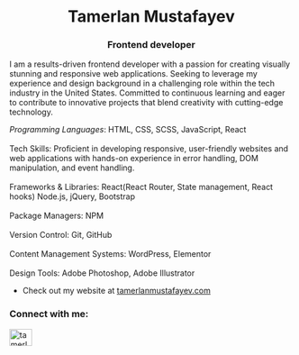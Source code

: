 <h1 align="center">Tamerlan Mustafayev</h1>
<h3 align="center">Frontend developer</h3>


<p> I am a results-driven  frontend developer with a passion for creating visually stunning and responsive web applications. Seeking to leverage my experience and design background in a challenging role within the tech industry in the United States. Committed to continuous learning and eager to contribute to innovative projects that blend creativity with cutting-edge technology.</p>

<em>Programming Languages</em>: HTML, CSS, SCSS, JavaScript, React <br>
 <br>
Tech Skills: Proficient in developing responsive, user-friendly websites and web applications with hands-on experience in error handling, DOM manipulation, and event handling. <br>
 <br>
Frameworks & Libraries: React(React Router, State management, React hooks) Node.js, jQuery, Bootstrap <br>
 <br>
Package Managers: NPM <br>
 <br>
Version Control: Git, GitHub <br>
 <br>
Content Management Systems: WordPress, Elementor <br>
 <br>
Design Tools: Adobe Photoshop, Adobe Illustrator <br>

- Check out my website at [tamerlanmustafayev.com](https://tamerlanmustafayev.com/)


<h3 align="left">Connect with me:</h3>
<p align="left">
<a href="https://linkedin.com/in/tamerlanmustafayev" target="blank"><img align="center" src="https://cdn.worldvectorlogo.com/logos/linkedin-icon.svg" alt="tamerlanmustafayev" height="30" width="40" /></a>

</p>





